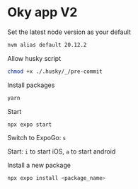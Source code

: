 # Oky app V2

Set the latest node version as your default

```bash
nvm alias default 20.12.2
```

Allow husky script

```bash
chmod +x ./.husky/_/pre-commit
```

Install packages

```bash
yarn
```

Start

```bash
npx expo start
```

Switch to ExpoGo:
`s`

Start:
`i` to start iOS, `a` to start android

Install a new package

```bash
npx expo install <package_name>
```
